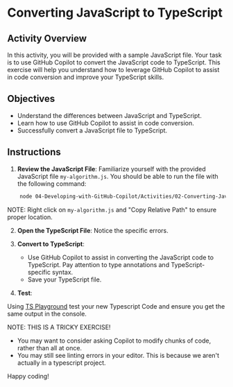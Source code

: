 # Converting JavaScript to TypeScript

## Activity Overview

In this activity, you will be provided with a sample JavaScript file. Your task is to use GitHub Copilot to convert the JavaScript code to TypeScript. This exercise will help you understand how to leverage GitHub Copilot to assist in code conversion and improve your TypeScript skills.

## Objectives

- Understand the differences between JavaScript and TypeScript.
- Learn how to use GitHub Copilot to assist in code conversion.
- Successfully convert a JavaScript file to TypeScript.

## Instructions

1. **Review the JavaScript File**: Familiarize yourself with the provided JavaScript file `my-algorithm.js`. You should be able to run the file with the following command:

```bash
    node 04-Developing-with-GitHub-Copilot/Activities/02-Converting-JavaScript/my-algorithm.js
```

NOTE: Right click on `my-algorithm.js` and "Copy Relative Path" to ensure proper location.

2. **Open the TypeScript File**: Notice the specific errors.

3. **Convert to TypeScript**:

   - Use GitHub Copilot to assist in converting the JavaScript code to TypeScript. Pay attention to type annotations and TypeScript-specific syntax.
   - Save your TypeScript file.

4. **Test**:

Using [TS Playground](https://www.typescriptlang.org/play/) test your new Typescript Code and ensure you get the same output in the console.

NOTE: THIS IS A TRICKY EXERCISE! 

* You may want to consider asking Copilot to modify chunks of code, rather than all at once. 
* You may still see linting errors in your editor. This is because we aren't actually in a typescript project.

Happy coding!

